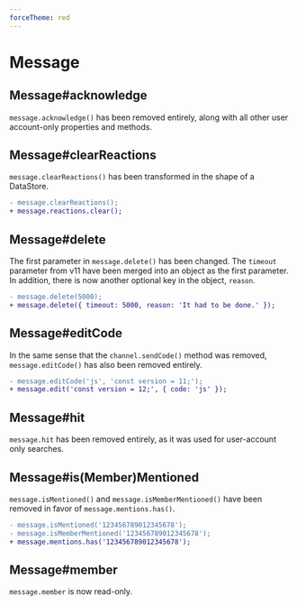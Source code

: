```yaml
---
forceTheme: red
---
```


# Message

## Message#acknowledge

`message.acknowledge()` has been removed entirely, along with all other user account-only properties and methods.

## Message#clearReactions

`message.clearReactions()` has been transformed in the shape of a DataStore.

```diff
- message.clearReactions();
+ message.reactions.clear();
```

## Message#delete

The first parameter in `message.delete()` has been changed. The `timeout` parameter from v11 have been merged into an object as the first parameter.  In addition, there is now another optional key in the object, `reason`.

```diff
- message.delete(5000);
+ message.delete({ timeout: 5000, reason: 'It had to be done.' });
```

## Message#editCode

In the same sense that the `channel.sendCode()` method was removed, `message.editCode()` has also been removed entirely.

```diff
- message.editCode('js', 'const version = 11;');
+ message.edit('const version = 12;', { code: 'js' });
```

## Message#hit

`message.hit` has been removed entirely, as it was used for user-account only searches.

## Message#is(Member)Mentioned

`message.isMentioned()` and `message.isMemberMentioned()` have been removed in favor of `message.mentions.has()`.

```diff
- message.isMentioned('123456789012345678');
- message.isMemberMentioned('123456789012345678');
+ message.mentions.has('123456789012345678');
```

## Message#member

`message.member` is now read-only.